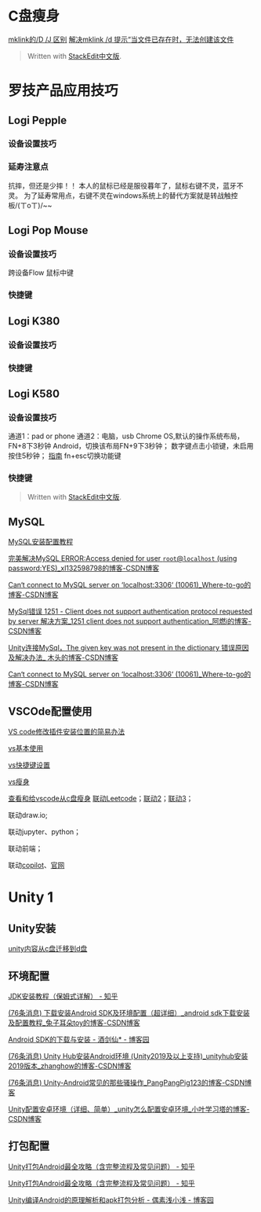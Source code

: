 
# C盘瘦身
[mklink的/D /J 区别](https://blog.csdn.net/notback/article/details/73604292)
[解决mklink /d 提示“当文件已存在时，无法创建该文件](https://zhuanlan.zhihu.com/p/604764869)

> Written with [StackEdit中文版](https://stackedit.cn/).

# 罗技产品应用技巧
## Logi Pepple
### 设备设置技巧

### 延寿注意点
抗摔，但还是少摔！！
本人的鼠标已经是服役暮年了，鼠标右键不灵，蓝牙不灵。
为了延寿常用点，右键不灵在windows系统上的替代方案就是转战触控板/(ㄒoㄒ)/~~

## Logi Pop Mouse
### 设备设置技巧
跨设备Flow
鼠标中键
### 快捷键

## Logi K380
### 设备设置技巧

### 快捷键

## Logi K580

### 设备设置技巧
通道1：pad or phone
通道2：电脑，usb
Chrome OS,默认的操作系统布局，FN+8下3秒钟
Android，切换该布局FN+9下3秒钟；
数字键点击小锁键，未启用按住5秒钟；
[指南](https://manuals.plus/zh-CN/logitech/logitech-k580-multi-device-wireless-keyboard-chrome-os-user-manual)
fn+esc切换功能键

### 快捷键



> Written with [StackEdit中文版](https://stackedit.cn/).

## MySQL
[MySQL安装配置教程](https://blog.csdn.net/SoloVersion/article/details/123760428)

[完美解决MySQL ERROR:Access denied for user `root`@`localhost` (using password:YES)_xl132598798的博客-CSDN博客](https://blog.csdn.net/xl132598798/article/details/106342240)

[Can‘t connect to MySQL server on ‘localhost:3306‘ (10061)_Where-to-go的博客-CSDN博客](https://blog.csdn.net/weixin_45523183/article/details/116358192)

[MySql错误 1251 - Client does not support authentication protocol requested by server 解决方案_1251 client does not support authentication_阿燃i的博客-CSDN博客](https://blog.csdn.net/OCEAN_C/article/details/89719578)

[Unity连接MySql，The given key was not present in the dictionary 错误原因及解决办法_ 木头的博客-CSDN博客](https://blog.csdn.net/pstj123456/article/details/105999672)

[Can‘t connect to MySQL server on ‘localhost:3306‘ (10061)_Where-to-go的博客-CSDN博客](https://blog.csdn.net/weixin_45523183/article/details/116358192)

## VSCOde配置使用
[VS code修改插件安装位置的简易办法](https://blog.csdn.net/weixin_43031092/article/details/109214231)

[vs基本使用](https://zhuanlan.zhihu.com/p/71110525)

[vs快捷键设置](https://blog.csdn.net/qq_51485453/article/details/123214455)

[vs瘦身](https://blog.csdn.net/a358763471/article/details/115856513)

[查看和给vscode从c盘瘦身](https://blog.csdn.net/Tisfy/article/details/126082324)
[联动Leetcode](https://blog.csdn.net/qq_45436706/article/details/106957473)；[联动2](https://juejin.cn/post/6844904105782018055)；[联动3](https://github.com/LeetCode-OpenSource/vscode-leetcode/blob/master/docs/README_zh-CN.md)；

联动draw.io;

联动jupyter、python；

联动前端；

联动[copilot](https://www.cnblogs.com/gigabit/p/16102097.html)、[官网](https://github.com/features/copilot)

# Unity 1

## Unity安装

[unity内容从c盘迁移到d盘](https://gitee.com/chutianshu1981/AwesomeUnityTutorial/blob/main/%E9%98%B2%E6%AD%A2%20unity%20%E5%90%83%E6%8E%89%E4%BD%A0%E7%9A%84%E7%B3%BB%E7%BB%9F%E7%A1%AC%E7%9B%98.md)

## 环境配置
[JDK安装教程（保姆式详解） - 知乎](https://zhuanlan.zhihu.com/p/618158094)


[(76条消息) 下载安装Android SDK及环境配置（超详细）_android sdk下载安装及配置教程_兔子耳朵toy的博客-CSDN博客](https://blog.csdn.net/sinat_62012394/article/details/130491386)


[Android SDK的下载与安装 - 酒剑仙* - 博客园](https://www.cnblogs.com/auguse/p/13807169.html)

[(76条消息) Unity Hub安装Android环境 (Unity2019及以上支持)_unityhub安装2019版本_zhanghow的博客-CSDN博客](https://blog.csdn.net/zhanghow/article/details/115014303)

[(76条消息) Unity-Android常见的那些骚操作_PangPangPig123的博客-CSDN博客](https://blog.csdn.net/PangPangPig123/article/details/113547693)

[Unity配置安卓环境（详细、简单）_unity怎么配置安卓环境_小叶学习塔的博客-CSDN博客](https://blog.csdn.net/weixin_44733991/article/details/127134147)


## 打包配置
[Unity打包Android最全攻略（含完整流程及常见问题） - 知乎](https://zhuanlan.zhihu.com/p/113007406)

[Unity打包Android最全攻略（含完整流程及常见问题） - 知乎](https://zhuanlan.zhihu.com/p/113007406)

[Unity编译Android的原理解析和apk打包分析 - 偶素浅小浅 - 博客园](https://www.cnblogs.com/purpleraintear/p/6403036.html)
<!--stackedit_data:
eyJoaXN0b3J5IjpbLTE4ODk5MjkzMjYsLTU0MTM3NDc1OF19
-->